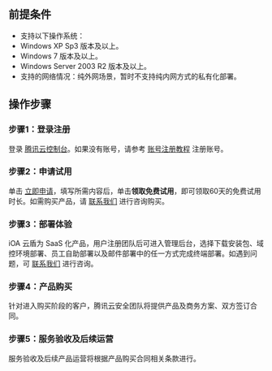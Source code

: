 ## 前提条件
- 支持以下操作系统：
 - Windows XP Sp3 版本及以上。
 - Windows 7 版本及以上。
 - Windows Server 2003 R2 版本及以上。
- 支持的网络情况：纯外网场景，暂时不支持纯内网方式的私有化部署。

## 操作步骤
### 步骤1：登录注册
登录 [腾讯云控制台](https://console.cloud.tencent.com/)。如果没有账号，请参考 [账号注册教程](https://cloud.tencent.com/document/product/378/17985) 注册账号。

### 步骤2：申请试用
单击 [立即申请](https://epp.team.qq.com/group/create?qd=300001&sq=10001#/)，填写所需内容后，单击**领取免费试用**，即可领取60天的免费试用时长。如需购买产品，请 [联系我们](https://cloud.tencent.com/online-service?from=sales&source=PRESALE) 进行咨询购买。

### 步骤3：部署体验
iOA 云盾为 SaaS 化产品，用户注册团队后可进入管理后台，选择下载安装包、域控环境部署、员工自助部署以及邮件部署中的任一方式完成终端部署。如遇到问题，可 [联系我们](https://cloud.tencent.com/online-service?from=connect-us) 进行咨询。

### 步骤4：产品购买
针对进入购买阶段的客户，腾讯云安全团队将提供产品及商务方案、双方签订合同。

### 步骤5：服务验收及后续运营
服务验收及后续产品运营将根据产品购买合同相关条款进行。

